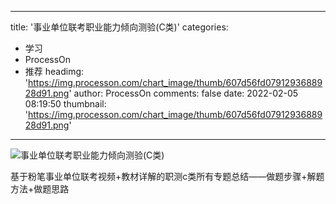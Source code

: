 
---
title: '事业单位联考职业能力倾向测验(C类)'
categories: 
 - 学习
 - ProcessOn
 - 推荐
headimg: 'https://img.processon.com/chart_image/thumb/607d56fd0791293688928d91.png'
author: ProcessOn
comments: false
date: 2022-02-05 08:19:50
thumbnail: 'https://img.processon.com/chart_image/thumb/607d56fd0791293688928d91.png'
---

<div>   
<img class="thumb" alt="事业单位联考职业能力倾向测验(C类)" src="https://img.processon.com/chart_image/thumb/607d56fd0791293688928d91.png" referrerpolicy="no-referrer">
<p>基于粉笔事业单位联考视频+教材详解的职测c类所有专题总结——做题步骤+解题方法+做题思路</p>  
</div>
            